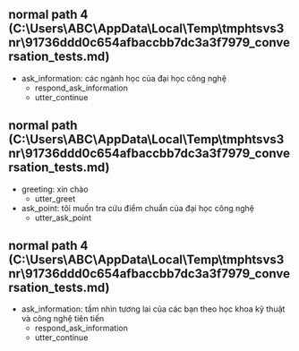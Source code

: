 ## normal path 4 (C:\Users\ABC\AppData\Local\Temp\tmphtsvs3nr\91736ddd0c654afbaccbb7dc3a3f7979_conversation_tests.md)
* ask_information: các ngành học của đại học công nghệ   <!-- predicted: ask_information: các ngành học của [đại học công nghệ](school) -->
    - respond_ask_information
    - utter_continue


## normal path (C:\Users\ABC\AppData\Local\Temp\tmphtsvs3nr\91736ddd0c654afbaccbb7dc3a3f7979_conversation_tests.md)
* greeting: xin chào
    - utter_greet
* ask_point: tôi muốn tra cứu điểm chuẩn của đại học công nghệ   <!-- predicted: ask_point: tôi muốn tra cứu [điểm](point) chuẩn của [đại học công nghệ](school) -->
    - utter_ask_point


## normal path 4 (C:\Users\ABC\AppData\Local\Temp\tmphtsvs3nr\91736ddd0c654afbaccbb7dc3a3f7979_conversation_tests.md)
* ask_information: tầm nhìn tương lai của các bạn theo học khoa kỹ thuật và công nghệ tiên tiến   <!-- predicted: ask_information: tầm nhìn tương lai của các bạn theo học khoa kỹ thuật và [công](school) nghệ tiên tiến -->
    - respond_ask_information
    - utter_continue


